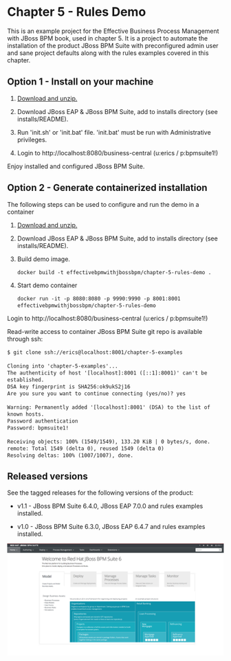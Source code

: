 Chapter 5 - Rules Demo 
=============================
This is an example project for the Effective Business Process Management with JBoss BPM book, 
used in chapter 5. It is a project to automate the installation of the product JBoss BPM Suite 
with preconfigured admin user and sane project defaults along with the rules examples covered 
in this chapter.


Option 1 - Install on your machine
----------------------------------
1. [Download and unzip.](https://github.com/effectivebpmwithjbossbpm/chapter-5-rules-demo/archive/master.zip)

2. Download JBoss EAP & JBoss BPM Suite, add to installs directory (see installs/README).

3. Run 'init.sh' or 'init.bat' file. 'init.bat' must be run with Administrative privileges. 

4. Login to http://localhost:8080/business-central  (u:erics / p:bpmsuite1!)

Enjoy installed and configured JBoss BPM Suite.


Option 2 - Generate containerized installation
----------------------------------------------
The following steps can be used to configure and run the demo in a container

1. [Download and unzip.](https://github.com/effectivebpmwithjbossbpm/chapter-5-rules-demo/archive/master.zip)

2. Download JBoss EAP & JBoss BPM Suite, add to installs directory (see installs/README).

3. Build demo image.

	```
	docker build -t effectivebpmwithjbossbpm/chapter-5-rules-demo .
	```

4. Start demo container

	```
	docker run -it -p 8080:8080 -p 9990:9990 -p 8001:8001 effectivebpmwithjbossbpm/chapter-5-rules-demo
	```

Login to http://localhost:8080/business-central (u:erics / p:bpmsuite1!) 

Read-write access to container JBoss BPM Suite git repo is available through ssh:

   ```
   $ git clone ssh://erics@localhost:8001/chapter-5-examples

   Cloning into 'chapter-5-examples'...
   The authenticity of host '[localhost]:8001 ([::1]:8001)' can't be established.
   DSA key fingerprint is SHA256:ok9ukS2j16
   Are you sure you want to continue connecting (yes/no)? yes

   Warning: Permanently added '[localhost]:8001' (DSA) to the list of known hosts.
   Password authentication
   Password: bpmsuite1!

   Receiving objects: 100% (1549/1549), 133.20 KiB | 0 bytes/s, done.
   remote: Total 1549 (delta 0), reused 1549 (delta 0)
   Resolving deltas: 100% (1007/1007), done.
   ```



Released versions
-----------------
See the tagged releases for the following versions of the product:

- v1.1 - JBoss BPM Suite 6.4.0, JBoss EAP 7.0.0 and rules examples installed.

- v1.0 - JBoss BPM Suite 6.3.0, JBoss EAP 6.4.7 and rules examples installed.

![BPM Suite](https://raw.githubusercontent.com/effectivebpmwithjbossbpm/chapter-5-rules-demo/master/docs/demo-images/bpmsuite.png)
